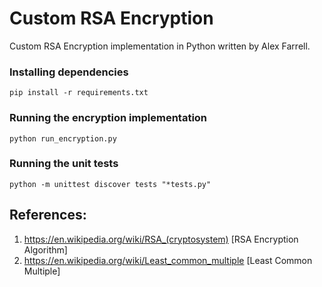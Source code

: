 # Custom RSA Encryption
Custom RSA Encryption implementation in Python written by Alex Farrell.

### Installing dependencies
``` 
pip install -r requirements.txt 
```

### Running the encryption implementation
```
python run_encryption.py
```

### Running the unit tests
```
python -m unittest discover tests "*tests.py"
```

## References:
1) https://en.wikipedia.org/wiki/RSA_(cryptosystem) [RSA Encryption Algorithm]
2) https://en.wikipedia.org/wiki/Least_common_multiple [Least Common Multiple]
